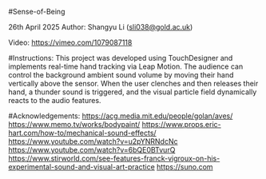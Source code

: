#Sense-of-Being

26th April 2025
Author: Shangyu Li (sli038@gold.ac.uk)

Video: https://vimeo.com/1079087118

#Instructions:
This project was developed using TouchDesigner and implements real-time hand tracking via Leap Motion.
The audience can control the background ambient sound volume by moving their hand vertically above the sensor.
When the user clenches and then releases their hand, a thunder sound is triggered, and the visual particle field dynamically reacts to the audio features.

#Acknowledgements:
https://acg.media.mit.edu/people/golan/aves/
https://www.memo.tv/works/bodypaint/
https://www.props.eric-hart.com/how-to/mechanical-sound-effects/
https://www.youtube.com/watch?v=u2pYNRNdcNc
https://www.youtube.com/watch?v=6bQE0BTvurQ
https://www.stirworld.com/see-features-franck-vigroux-on-his-experimental-sound-and-visual-art-practice
https://suno.com
